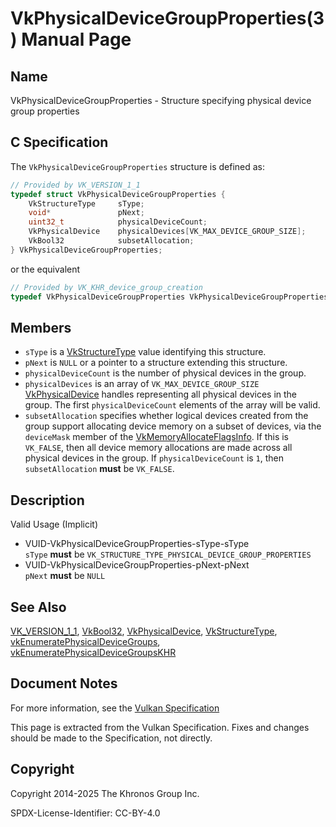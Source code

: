 # VkPhysicalDeviceGroupProperties(3) Manual Page

## Name

VkPhysicalDeviceGroupProperties - Structure specifying physical device group properties



## [](#_c_specification)C Specification

The `VkPhysicalDeviceGroupProperties` structure is defined as:

```c++
// Provided by VK_VERSION_1_1
typedef struct VkPhysicalDeviceGroupProperties {
    VkStructureType     sType;
    void*               pNext;
    uint32_t            physicalDeviceCount;
    VkPhysicalDevice    physicalDevices[VK_MAX_DEVICE_GROUP_SIZE];
    VkBool32            subsetAllocation;
} VkPhysicalDeviceGroupProperties;
```

or the equivalent

```c++
// Provided by VK_KHR_device_group_creation
typedef VkPhysicalDeviceGroupProperties VkPhysicalDeviceGroupPropertiesKHR;
```

## [](#_members)Members

- `sType` is a [VkStructureType](https://registry.khronos.org/vulkan/specs/latest/man/html/VkStructureType.html) value identifying this structure.
- `pNext` is `NULL` or a pointer to a structure extending this structure.
- `physicalDeviceCount` is the number of physical devices in the group.
- `physicalDevices` is an array of `VK_MAX_DEVICE_GROUP_SIZE` [VkPhysicalDevice](https://registry.khronos.org/vulkan/specs/latest/man/html/VkPhysicalDevice.html) handles representing all physical devices in the group. The first `physicalDeviceCount` elements of the array will be valid.
- `subsetAllocation` specifies whether logical devices created from the group support allocating device memory on a subset of devices, via the `deviceMask` member of the [VkMemoryAllocateFlagsInfo](https://registry.khronos.org/vulkan/specs/latest/man/html/VkMemoryAllocateFlagsInfo.html). If this is `VK_FALSE`, then all device memory allocations are made across all physical devices in the group. If `physicalDeviceCount` is `1`, then `subsetAllocation` **must** be `VK_FALSE`.

## [](#_description)Description

Valid Usage (Implicit)

- [](#VUID-VkPhysicalDeviceGroupProperties-sType-sType)VUID-VkPhysicalDeviceGroupProperties-sType-sType  
  `sType` **must** be `VK_STRUCTURE_TYPE_PHYSICAL_DEVICE_GROUP_PROPERTIES`
- [](#VUID-VkPhysicalDeviceGroupProperties-pNext-pNext)VUID-VkPhysicalDeviceGroupProperties-pNext-pNext  
  `pNext` **must** be `NULL`

## [](#_see_also)See Also

[VK\_VERSION\_1\_1](https://registry.khronos.org/vulkan/specs/latest/man/html/VK_VERSION_1_1.html), [VkBool32](https://registry.khronos.org/vulkan/specs/latest/man/html/VkBool32.html), [VkPhysicalDevice](https://registry.khronos.org/vulkan/specs/latest/man/html/VkPhysicalDevice.html), [VkStructureType](https://registry.khronos.org/vulkan/specs/latest/man/html/VkStructureType.html), [vkEnumeratePhysicalDeviceGroups](https://registry.khronos.org/vulkan/specs/latest/man/html/vkEnumeratePhysicalDeviceGroups.html), [vkEnumeratePhysicalDeviceGroupsKHR](https://registry.khronos.org/vulkan/specs/latest/man/html/vkEnumeratePhysicalDeviceGroupsKHR.html)

## [](#_document_notes)Document Notes

For more information, see the [Vulkan Specification](https://registry.khronos.org/vulkan/specs/latest/html/vkspec.html#VkPhysicalDeviceGroupProperties)

This page is extracted from the Vulkan Specification. Fixes and changes should be made to the Specification, not directly.

## [](#_copyright)Copyright

Copyright 2014-2025 The Khronos Group Inc.

SPDX-License-Identifier: CC-BY-4.0